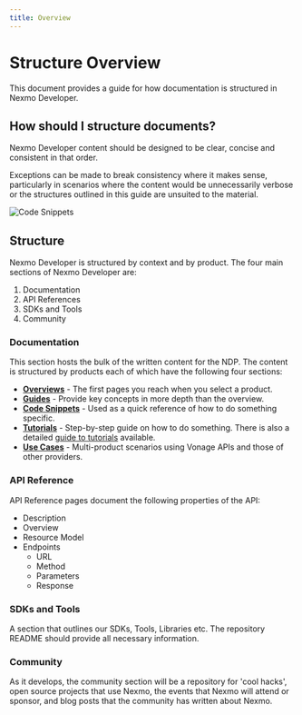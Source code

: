 ```yaml
---
title: Overview
---
```


# Structure Overview

This document provides a guide for how documentation is structured in Nexmo Developer.

## How should I structure documents?

Nexmo Developer content should be designed to be clear, concise and consistent in that order.

Exceptions can be made to break consistency where it makes sense, particularly in scenarios where the content would be unnecessarily verbose or the structures outlined in this guide are unsuited to the material.

![Code Snippets](/assets/images/contributing/structure.png)

## Structure

Nexmo Developer is structured by context and by product. The four main sections of Nexmo Developer are:

1. Documentation
2. API References
3. SDKs and Tools
4. Community

### Documentation

This section hosts the bulk of the written content for the NDP. The content is structured by products each of which have the following four sections:

  * **[Overviews](/contribute/structure/guides/overviews)** - The first pages you reach when you select a product.
  * **[Guides](/contribute/structure/guides/guides)** - Provide key concepts in more depth than the overview.
  * **[Code Snippets](/contribute/structure/guides/code-snippets)** - Used as a quick reference of how to do something specific.
  * **[Tutorials](/contribute/structure/guides/tutorials)** - Step-by-step guide on how to do something. There is also a detailed [guide to tutorials](/contribute/guides/tutorials) available.
  * **[Use Cases](/contribute/structure/guides/use-cases)** - Multi-product scenarios using Vonage APIs and those of other providers.

### API Reference

API Reference pages document the following properties of the API:

- Description
- Overview
- Resource Model
- Endpoints
  - URL
  - Method
  - Parameters
  - Response

### SDKs and Tools

A section that outlines our SDKs, Tools, Libraries etc. The repository README should provide all necessary information.

### Community

As it develops, the community section will be a repository for 'cool hacks', open source projects that use Nexmo, the events that Nexmo will attend or sponsor, and blog posts that the community has written about Nexmo.
